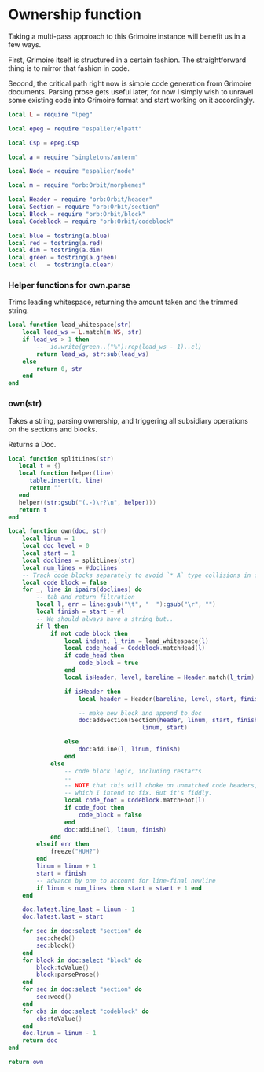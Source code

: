 # Ownership function


  Taking a multi\-pass approach to this Grimoire instance will benefit us
in a few ways\.

First, Grimoire itself is structured in a certain fashion\. The
straightforward thing is to mirror that fashion in code\.

Second, the critical path right now is simple code generation from
Grimoire documents\. Parsing prose gets useful later, for now I simply
wish to unravel some existing code into Grimoire format and start working
on it accordingly\.

```lua
local L = require "lpeg"

local epeg = require "espalier/elpatt"

local Csp = epeg.Csp

local a = require "singletons/anterm"

local Node = require "espalier/node"

local m = require "orb:Orbit/morphemes"

local Header = require "orb:Orbit/header"
local Section = require "orb:Orbit/section"
local Block = require "orb:Orbit/block"
local Codeblock = require "orb:Orbit/codeblock"

local blue = tostring(a.blue)
local red = tostring(a.red)
local dim = tostring(a.dim)
local green = tostring(a.green)
local cl   = tostring(a.clear)
```


### Helper functions for own\.parse

  Trims leading whitespace, returning the amount taken and
the trimmed string\.


```lua
local function lead_whitespace(str)
    local lead_ws = L.match(m.WS, str)
    if lead_ws > 1 then
        --  io.write(green..("%"):rep(lead_ws - 1)..cl)
        return lead_ws, str:sub(lead_ws)
    else
        return 0, str
    end
end
```


### own\(str\)

Takes a string, parsing ownership, and triggering all subsidiary operations
on the sections and blocks\.

Returns a Doc\.

```lua
local function splitLines(str)
   local t = {}
   local function helper(line)
      table.insert(t, line)
      return ""
   end
   helper((str:gsub("(.-)\r?\n", helper)))
   return t
end

local function own(doc, str)
    local linum = 1
    local doc_level = 0
    local start = 1
    local doclines = splitLines(str)
    local num_lines = #doclines
    -- Track code blocks separately to avoid `* A` type collisions in code
    local code_block = false
    for _, line in ipairs(doclines) do
        -- tab and return filtration
        local l, err = line:gsub("\t", "  "):gsub("\r", "")
        local finish = start + #l
        -- We should always have a string but..
        if l then
            if not code_block then
                local indent, l_trim = lead_whitespace(l)
                local code_head = Codeblock.matchHead(l)
                if code_head then
                    code_block = true
                end
                local isHeader, level, bareline = Header.match(l_trim)

                if isHeader then
                    local header = Header(bareline, level, start, finish, str)

                    -- make new block and append to doc
                    doc:addSection(Section(header, linum, start, finish, doc.str),
                                      linum, start)

                else
                    doc:addLine(l, linum, finish)
                end
            else
                -- code block logic, including restarts
                --
                -- NOTE that this will choke on unmatched code headers,
                -- which I intend to fix. But it's fiddly.
                local code_foot = Codeblock.matchFoot(l)
                if code_foot then
                    code_block = false
                end
                doc:addLine(l, linum, finish)
            end
        elseif err then
            freeze("HUH?")
        end
        linum = linum + 1
        start = finish
        -- advance by one to account for line-final newline
        if linum < num_lines then start = start + 1 end
    end

    doc.latest.line_last = linum - 1
    doc.latest.last = start

    for sec in doc:select "section" do
        sec:check()
        sec:block()
    end
    for block in doc:select "block" do
        block:toValue()
        block:parseProse()
    end
    for sec in doc:select "section" do
        sec:weed()
    end
    for cbs in doc:select "codeblock" do
        cbs:toValue()
    end
    doc.linum = linum - 1
    return doc
end

return own
```

